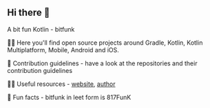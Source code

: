 ## Hi there 👋

A bit fun Kotlin - bitfunk

🙋‍♀️ Here you'll find open source projects around Gradle, Kotlin, Kotlin Multiplatform, Mobile, Android and iOS.

🌈 Contribution guidelines - have a look at the repositories and their contribution guidelines

👨‍💻 Useful resources - [website](https://bitfunk.eu/), [author](https://wolfmontwe.com/)

🍿 Fun facts - bitfunk in leet form is 817FunK
